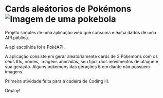# Cards aleátorios de Pokémons ![Imagem de uma pokebola](https://img.icons8.com/?size=100&id=eQoYCq7PgMch&format=png&color=000000)
 Projeto simples de uma aplicação web que consuma e exiba dados de uma API pública.

 A api escolhida foi a PokéAPI.

 A aplicação consiste em gerar aleatóriamente cards de 3 Pókemons com os seus IDs, nomes, imagens animadas, seu tipo, dois movimentos de ataque e sua geração.
 Alguns pokemons das gerações 6 em diante não possuem imagens.

 Primeira atividade feita para a cadeira de Coding III.

 Deploy!
